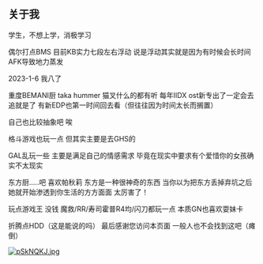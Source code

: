 # 

## 关于我

学生，不想上学，消极学习

偶尔打点BMS 目前KB实力七段左右浮动 说是浮动其实就是因为有时候会长时间AFK导致地力蒸发

2023-1-6 我八了

重度BEMANI厨 taka hummer 猫叉什么的都有听 每年IIDX ost新专出了一定会去追就是了 有新EDP也第一时间回去看（但往往因为时间太长而搁置）

自己也比较抽象吧 唉

格斗游戏也玩一点 但其实主要是去GHS的

GAL乱玩一些 主要是满足自己的情感需求 毕竟在现实中要求有个爱惜你的女孩确实不太现实

东方厨.....吧 喜欢帕秋莉 东方是一种很神奇的东西 当你以为把东方丢掉弃坑之后她就开始渗透到你生活的方方面面 太厉害了！

玩点游戏王 没钱 魔救/RR/寿司霍普R4均/闪刀都玩一点 本质GN也喜欢耍妹卡


折腾点HDD（这是能说的吗）
最后感谢您访问本页面 一般人也不会找到这吧（瘫倒）


[![pSkNQKJ.jpg](https://s1.ax1x.com/2023/01/05/pSkNQKJ.jpg)](https://imgse.com/i/pSkNQKJ)
